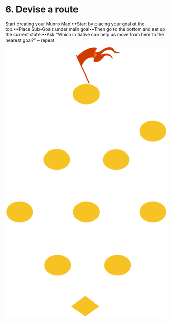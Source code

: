 # 6. Devise a route

Start creating your Munro Map!••Start by placing your goal at the top.••Place Sub-Goals under main goal••Then go to the bottom and set up the current state.••Ask “Which initiative can help us move from here to the nearest goal?” – repeat

![](../.gitbook/assets/routes.png)

